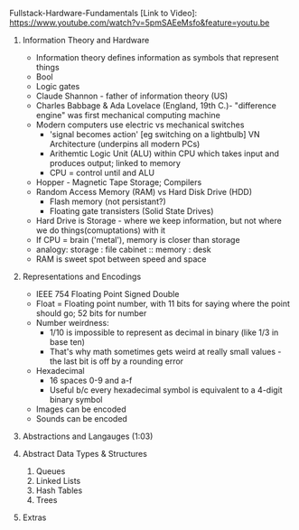 Fullstack-Hardware-Fundamentals
[Link to Video]: https://www.youtube.com/watch?v=5pmSAEeMsfo&feature=youtu.be

1. Information Theory and Hardware

	- Information theory defines information as symbols that represent things
	- Bool
	- Logic gates
	- Claude Shannon - father of information theory (US)
	- Charles Babbage & Ada Lovelace (England, 19th C.)- "difference engine" was first mechanical  computing machine
	- Modern computers use electric vs mechanical switches
		- 'signal becomes action' [eg switching on a lightbulb]
	VN Architecture (underpins all modern PCs)
		- Arithemtic Logic Unit (ALU) within CPU which takes input and produces output; linked to memory
		- CPU = control until and ALU
	- Hopper - Magnetic Tape Storage; Compilers
	- Random Access Memory (RAM) vs Hard Disk Drive (HDD)
		- Flash memory (not persistant?)
		- Floating gate transisters (Solid State Drives)
	- Hard Drive is Storage - where we keep information, but not where we do things(comuptations) with it
	- If CPU = brain ('metal'), memory is closer than storage
	- analogy: storage : file cabinet :: memory : desk
	- RAM is sweet spot between speed and space

2. Representations and Encodings

	- IEEE 754 Floating Point Signed Double
	- Float = Floating point number, with 11 bits for saying where the point should go; 52 bits for number
	- Number weirdness:
		- 1/10 is impossible to represent as decimal in binary (like 1/3 in base ten)
		- That's why math sometimes gets weird at really small values - the last bit is off by a rounding error
	- Hexadecimal 
		- 16 spaces 0-9 and a-f
		- Useful b/c every hexadecimal symbol is equivalent to a 4-digit binary symbol
	- Images can be encoded
	- Sounds can be encoded

3. Abstractions and Langauges (1:03)



4. Abstract Data Types & Structures
	1. Queues
	2. Linked Lists
	3. Hash Tables
	4. Trees
5. Extras